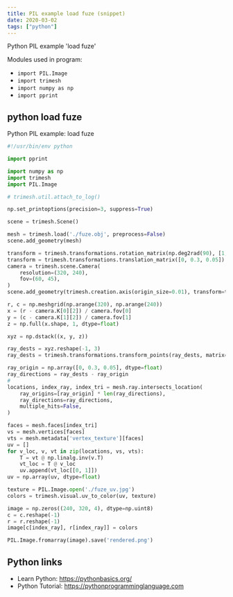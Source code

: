 ```yaml
---
title: PIL example load fuze (snippet)
date: 2020-03-02
tags: ["python"]
---
```

Python PIL example 'load fuze'


Modules used in program: 
* `import PIL.Image`
* `import trimesh`
* `import numpy as np`
* `import pprint`

## python load fuze

Python PIL example: load fuze

```python
#!/usr/bin/env python

import pprint

import numpy as np
import trimesh
import PIL.Image

# trimesh.util.attach_to_log()

np.set_printoptions(precision=3, suppress=True)

scene = trimesh.Scene()

mesh = trimesh.load('./fuze.obj', preprocess=False)
scene.add_geometry(mesh)

transform = trimesh.transformations.rotation_matrix(np.deg2rad(90), [1, 0, 0])
transform = trimesh.transformations.translation_matrix([0, 0.3, 0.05]) @ transform
camera = trimesh.scene.Camera(
    resolution=(320, 240),
    fov=(60, 45),
)
scene.add_geometry(trimesh.creation.axis(origin_size=0.01), transform=transform)

r, c = np.meshgrid(np.arange(320), np.arange(240))
x = (r - camera.K[0][2]) / camera.fov[0]
y = (c - camera.K[1][2]) / camera.fov[1]
z = np.full(x.shape, 1, dtype=float)

xyz = np.dstack((x, y, z))

ray_dests = xyz.reshape(-1, 3)
ray_dests = trimesh.transformations.transform_points(ray_dests, matrix=transform)

ray_origin = np.array([0, 0.3, 0.05], dtype=float)
ray_directions = ray_dests - ray_origin
#
locations, index_ray, index_tri = mesh.ray.intersects_location(
    ray_origins=[ray_origin] * len(ray_directions),
    ray_directions=ray_directions,
    multiple_hits=False,
)

faces = mesh.faces[index_tri]
vs = mesh.vertices[faces]
vts = mesh.metadata['vertex_texture'][faces]
uv = []
for v_loc, v, vt in zip(locations, vs, vts):
    T = vt @ np.linalg.inv(v.T)
    vt_loc = T @ v_loc
    uv.append(vt_loc[[0, 1]])
uv = np.array(uv, dtype=float)

texture = PIL.Image.open('./fuze_uv.jpg')
colors = trimesh.visual.uv_to_color(uv, texture)

image = np.zeros((240, 320, 4), dtype=np.uint8)
c = c.reshape(-1)
r = r.reshape(-1)
image[c[index_ray], r[index_ray]] = colors

PIL.Image.fromarray(image).save('rendered.png')


```

## Python links

- Learn Python: https://pythonbasics.org/
- Python Tutorial: https://pythonprogramminglanguage.com
